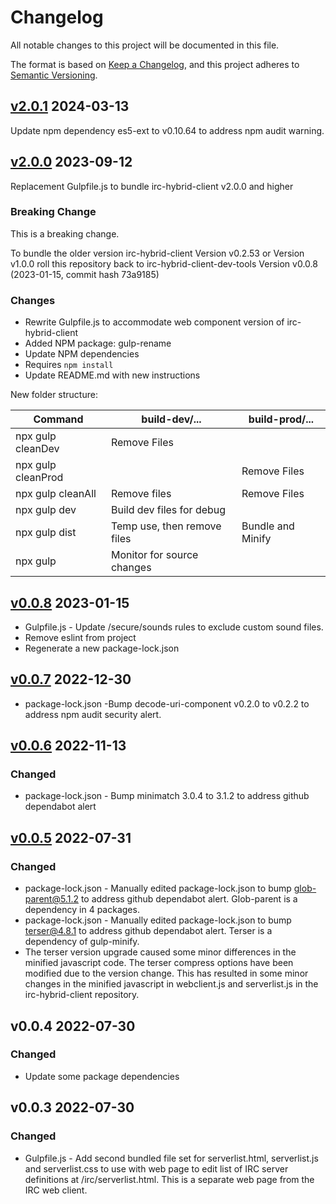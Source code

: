 # Changelog

All notable changes to this project will be documented in this file.

The format is based on [Keep a Changelog](https://keepachangelog.com/en/1.0.0/),
and this project adheres to
[Semantic Versioning](https://semver.org/spec/v2.0.0.html).


## [v2.0.1](https://github.com/cotarr/irc-hybrid-client-dev-tools/releases/tag/v2.0.1) 2024-03-13

Update npm dependency es5-ext to v0.10.64 to address npm audit warning.

## [v2.0.0](https://github.com/cotarr/irc-hybrid-client-dev-tools/releases/tag/v2.0.0) 2023-09-12

Replacement Gulpfile.js to bundle irc-hybrid-client v2.0.0 and higher

### Breaking Change

This is a breaking change. 

To bundle the older version irc-hybrid-client Version v0.2.53 or Version v1.0.0
roll this repository back to irc-hybrid-client-dev-tools 
Version v0.0.8 (2023-01-15, commit hash 73a9185)

### Changes

- Rewrite Gulpfile.js to accommodate web component version of irc-hybrid-client
- Added NPM package: gulp-rename
- Update NPM dependencies
- Requires `npm install`
- Update README.md with new instructions

New folder structure:

| Command                |  build-dev/...              |  build-prod/...   |
| --------------------   | --------------------------- | ----------------- |
|  npx gulp cleanDev     | Remove Files                |                   |
|  npx gulp cleanProd    |                             | Remove Files      |
|  npx gulp cleanAll     | Remove files                | Remove Files      |
|  npx gulp dev          | Build dev files for debug   |                   |
|  npx gulp dist         | Temp use, then remove files | Bundle and Minify |
|  npx gulp              | Monitor for source changes  |                   |


## [v0.0.8](https://github.com/cotarr/irc-hybrid-client-dev-tools/releases/tag/v0.0.8) 2023-01-15

- Gulpfile.js - Update /secure/sounds rules to exclude custom sound files.
- Remove eslint from project
- Regenerate a new package-lock.json

## [v0.0.7](https://github.com/cotarr/irc-hybrid-client-dev-tools/releases/tag/v0.0.7) 2022-12-30

- package-lock.json -Bump decode-uri-component v0.2.0 to v0.2.2 to address npm audit security alert.

## [v0.0.6](https://github.com/cotarr/irc-hybrid-client-dev-tools/releases/tag/v0.0.6) 2022-11-13

### Changed

- package-lock.json - Bump minimatch 3.0.4 to 3.1.2 to address github dependabot alert

## [v0.0.5](https://github.com/cotarr/irc-hybrid-client-dev-tools/releases/tag/v0.0.5) 2022-07-31

### Changed

- package-lock.json - Manually edited package-lock.json to bump glob-parent@5.1.2 to address github dependabot alert. Glob-parent is a dependency in 4 packages.
- package-lock.json - Manually edited package-lock.json to bump terser@4.8.1 to address github dependabot alert. Terser is a dependency of gulp-minify.
- The terser version upgrade caused some minor differences in the minified javascript code. The terser compress options have been modified due to the version change. This has resulted in some minor changes in the minified javascript in webclient.js and serverlist.js in the irc-hybrid-client repository.

## v0.0.4 2022-07-30

### Changed

- Update some package dependencies

## v0.0.3 2022-07-30

### Changed

- Gulpfile.js - Add second bundled file set for serverlist.html, serverlist.js and serverlist.css to use with 
web page to edit list of IRC server definitions at /irc/serverlist.html. This is a separate web page from the
IRC web client.
